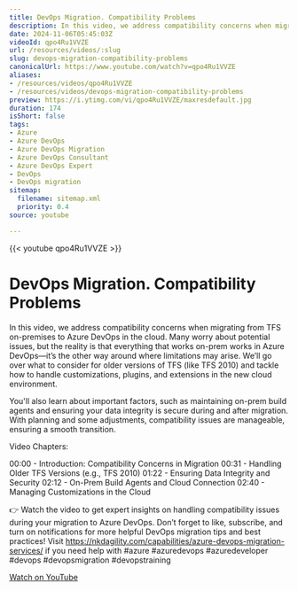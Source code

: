 ```yaml
---
title: DevOps Migration. Compatibility Problems
description: In this video, we address compatibility concerns when migrating from TFS on-premises to Azure DevOps in the cloud.
date: 2024-11-06T05:45:03Z
videoId: qpo4Ru1VVZE
url: /resources/videos/:slug
slug: devops-migration-compatibility-problems
canonicalUrl: https://www.youtube.com/watch?v=qpo4Ru1VVZE
aliases:
- /resources/videos/qpo4Ru1VVZE
- /resources/videos/devops-migration-compatibility-problems
preview: https://i.ytimg.com/vi/qpo4Ru1VVZE/maxresdefault.jpg
duration: 174
isShort: false
tags:
- Azure
- Azure DevOps
- Azure DevOps Migration
- Azure DevOps Consultant
- Azure DevOps Expert
- DevOps
- DevOps migration
sitemap:
  filename: sitemap.xml
  priority: 0.4
source: youtube

---
```


{{< youtube qpo4Ru1VVZE >}}

# DevOps Migration. Compatibility Problems

In this video, we address compatibility concerns when migrating from TFS on-premises to Azure DevOps in the cloud. Many worry about potential issues, but the reality is that everything that works on-prem works in Azure DevOps—it’s the other way around where limitations may arise. We’ll go over what to consider for older versions of TFS (like TFS 2010) and tackle how to handle customizations, plugins, and extensions in the new cloud environment.

You'll also learn about important factors, such as maintaining on-prem build agents and ensuring your data integrity is secure during and after migration. With planning and some adjustments, compatibility issues are manageable, ensuring a smooth transition.

Video Chapters:

00:00 - Introduction: Compatibility Concerns in Migration
00:31 - Handling Older TFS Versions (e.g., TFS 2010)
01:22 - Ensuring Data Integrity and Security
02:12 - On-Prem Build Agents and Cloud Connection
02:40 - Managing Customizations in the Cloud

👉 Watch the video to get expert insights on handling compatibility issues during your migration to Azure DevOps. Don’t forget to like, subscribe, and turn on notifications for more helpful DevOps migration tips and best practices! Visit https://nkdagility.com/capabilities/azure-devops-migration-services/ if you need help with #azure #azuredevops #azuredeveloper #devops #devopsmigration #devopstraining

[Watch on YouTube](https://www.youtube.com/watch?v=qpo4Ru1VVZE)
